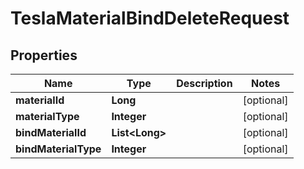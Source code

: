 

# TeslaMaterialBindDeleteRequest


## Properties

Name | Type | Description | Notes
------------ | ------------- | ------------- | -------------
**materialId** | **Long** |  |  [optional]
**materialType** | **Integer** |  |  [optional]
**bindMaterialId** | **List&lt;Long&gt;** |  |  [optional]
**bindMaterialType** | **Integer** |  |  [optional]



